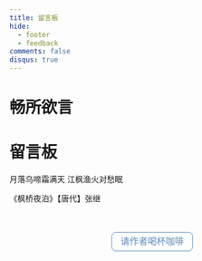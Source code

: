 ```yaml
---
title: 留言板
hide:
  - footer
  - feedback
comments: false
disqus: true
---
```


# 畅所欲言  
<div class="poem-wrap">
  <div class="poem-border poem-left"></div>
  <div class="poem-border poem-right"></div>
  <h1>留言板</h1>
  <p id="poem">月落乌啼霜满天 江枫渔火对愁眠</p>
  <p id="info"> 《枫桥夜泊》【唐代】张继</p>
</div>


<!-- <div class="button-container">
  <button id="giscus-btn" class="buttonxuan active">Giscus</button>
  <button id="cusdis-btn" class="buttonxuan">Waline</button>
</div>


<div id="giscus" class="comment-system active">
  <script src="https://giscus.app/client.js"
      data-repo="Wcowin/hexo-site-comments"
      data-repo-id="R_kgDOIl9OJA"
      data-mapping="number"
      data-term="8"
      data-reactions-enabled="1"
      data-emit-metadata="0"
      data-input-position="top"
      data-theme="noborder_light"
      data-lang="zh-CN"
      data-loading="lazy"  
      crossorigin="anonymous"
      async>
  </script>
</div>

<div id="cusdis" class="comment-system">
  <center><p>评论审核后才会显示(需要再刷新一次)</p></center>
  <link rel="stylesheet" href="https://unpkg.com/@waline/client@v2/dist/waline.css" />
  <div id="waline"></div>
  <script type="module">
    import { init } from 'https://unpkg.com/@waline/client@v2/dist/waline.mjs';
    init({
      el: '#waline',
      serverURL: 'https://mk-docs-comments.vercel.app/',
      emoji: [
        'https://unpkg.com/@waline/emojis@1.1.0/qq',
        'https://unpkg.com/@waline/emojis@1.1.0/tw-emoji',
        '//unpkg.com/@waline/emojis@1.1.0/bilibili',
        '//unpkg.com/@waline/emojis@1.1.0/weibo',
      ],
      comment: true,
      pageview: true, 
      lang: 'zh',
    });
  </script>
</div>

<script>
  document.querySelectorAll('.buttonxuan').forEach(button => {
    button.addEventListener('click', function() {
      document.querySelectorAll('.buttonxuan').forEach(btn => btn.classList.remove('active'));
      this.classList.add('active');
      document.querySelectorAll('.comment-system').forEach(system => system.classList.remove('active'));
      document.getElementById(this.id.replace('-btn', '')).classList.add('active');
    });
  });
</script> -->

  <script src="https://giscus.app/client.js"
      data-repo="Wcowin/hexo-site-comments"
      data-repo-id="R_kgDOIl9OJA"
      data-mapping="number"
      data-term="8"
      data-reactions-enabled="1"
      data-emit-metadata="0"
      data-input-position="top"
      data-theme="noborder_light"
      data-lang="zh-CN"
      data-loading="lazy"  
      crossorigin="anonymous"
      async>
  </script>

<!-- 打赏区 -->
<div class="reward-container">
  <button onclick="toggleQR()">请作者喝杯咖啡</button>
  <div id="qr" class="qr-container">
    <div class="qr-option">
      <img src="https://s2.loli.net/2025/02/07/stOifQrgoIYZzam.jpg" alt="Wcowin 微信支付">
      <p>微信支付</p>
    </div>
    <div class="qr-option">
      <img src="https://s2.loli.net/2025/02/07/YbLBRWztDM1lgUC.jpg" alt="Wcowin 支付宝">
      <p>支付宝</p>
    </div>
  </div>
</div>
<script>
  function toggleQR() {
    const qrContainer = document.getElementById('qr');
    qrContainer.style.display = (qrContainer.style.display === 'none' || qrContainer.style.display === '') ? 'block' : 'none';
  }
</script>

<!-- 样式统一整理 -->
<style>
.comment-system {
  opacity: 0;
  visibility: hidden;
  transition: all 0.5s ease-in-out;
  height: 0;
  overflow: hidden;
  margin-top: 20px;
}
.comment-system.active {
  opacity: 1;
  visibility: visible;
  height: auto;
}
.button-container {
  text-align: center;
  margin: 30px auto;
  max-width: 600px;
}
.buttonxuan {
  background-color: #fff;
  width: 180px;
  color: #999;
  border-radius: 25px;
  border: 2px solid #608DBD;
  padding: 12px 24px;
  text-align: center;
  text-decoration: none;
  display: inline-block;
  font-size: 15px;
  font-weight: 500;
  margin: 0 10px;
  transition: all 0.3s ease;
  cursor: pointer;
  box-shadow: 0 2px 5px rgba(0,0,0,0.1);
}
.buttonxuan:hover {
  background-color: #f8f9fa;
  transform: translateY(-2px);
  box-shadow: 0 4px 8px rgba(0,0,0,0.15);
}
.buttonxuan.active {
  background-color: #608DBD;
  color: #fff;
  border-color: #3498db;
}
@media (max-width: 768px) {
  .button-container {
    padding: 0 15px;
  }
  .buttonxuan {
    width: 45%;
    padding: 10px 15px;
    font-size: 14px;
    margin: 5px;
  }
}
@media (max-width: 480px) {
  .buttonxuan {
    width: calc(50% - 20px);
    font-size: 13px;
    padding: 8px 12px;
  }
}
.reward-container {
  margin: 20px auto;
  padding: 25px 0;
  text-align: center;
  width: 90%;
}
.reward-container button {
  background: none;
  border: 1px solid #608DBD;
  border-radius: 0.5rem;
  color: #608DBD;
  cursor: pointer;
  line-height: 2;
  outline: 0;
  padding: 0 15px;
  margin: 5px;
  font-size: 16px;
  transition: background-color 0.3s ease, color 0.3s ease;
}
.reward-container button:hover {
  background-color: #608DBD;
  color: #fff;
}
.qr-container {
  display: none;
  text-align: center;
  margin-top: 25px;
}
.qr-container img {
  width: 200px;
  margin: 10px;
  border-radius: 25px;
  box-shadow: 0 4px 8px rgba(0, 0, 0, 0.1);
}
.qr-container p {
  font-size: 16px;
  color: #555;
}
.qr-option {
  display: inline-block;
  margin: 0 10px;
}
.md-grid {
  max-width: 1300px;
}
</style>



<!-- tw开始 -->

<!-- <body>
<head>
  <link rel="stylesheet" href="https://cdn.jsdelivr.net/npm/katex@0.12.0/dist/katex.min.css" integrity="sha384-AfEj0r4/OFrOo5t7NnNe46zW/tFgW6x/bCJG8FqQCEo3+Aro6EYUG4+cU+KJWu/X" crossorigin="anonymous">
  <script defer src="https://cdn.jsdelivr.net/npm/katex@0.12.0/dist/katex.min.js" integrity="sha384-g7c+Jr9ZivxKLnZTDUhnkOnsh30B4H0rpLUpJ4jAIKs4fnJI+sEnkvrMWph2EDg4" crossorigin="anonymous"></script>
  <script defer src="https://cdn.jsdelivr.net/npm/katex@0.12.0/dist/contrib/auto-render.min.js" integrity="sha384-mll67QQFJfxn0IYznZYonOWZ644AWYC+Pt2cHqMaRhXVrursRwvLnLaebdGIlYNa" crossorigin="anonymous"></script>
</head>
  <div id="tcomment"></div> 
  <script src="https://cdn.staticfile.org/Waline/1.6.31/Waline.all.min.js"></script> 
  <script>
Waline.init({
  envId: 'https://superb-salamander-e730b6.netlify.app/.netlify/functions/Waline', // 腾讯云环境填 envId；Vercel 环境填地址（https://xxx.vercel.app）
  el: '#tcomment', // 容器元素
   //region: 'ap-guangzhou', // 环境地域，默认为 ap-shanghai，腾讯云环境填 ap-shanghai 或 ap-guangzhou；Vercel 环境不填
  // path: location.pathname, // 用于区分不同文章的自定义 js 路径，如果您的文章路径不是 location.pathname，需传此参数
   //lang: 'zh-CN', // 用于手动设定评论区语言，支持的语言列表 https://github.com/Walinejs/Waline/blob/main/src/client/utils/i18n/index.js
   onCommentLoaded: function () {
    console.log('评论加载完成');
  }
})
</script>  
 </body> -->




<!-- <div id="cusdis_thread"
  data-host="https://cusdis.com"
  data-app-id="655cf3bc-734a-4d88-8317-be350621334c"
  data-page-id="{{ PAGE_ID }}"
  data-page-url="{{ PAGE_URL }}"
  data-page-title="{{ PAGE_TITLE }}"
></div>
<script async defer src="https://cusdis.com/js/cusdis.es.js"></script> -->